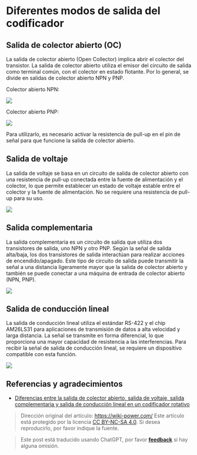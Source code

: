 # Diferentes modos de salida del codificador

## Salida de colector abierto (OC)

La salida de colector abierto (Open Collector) implica abrir el colector del transistor. La salida de colector abierto utiliza el emisor del circuito de salida como terminal común, con el colector en estado flotante. Por lo general, se divide en salidas de colector abierto NPN y PNP.

Colector abierto NPN:

![](https://media.wiki-power.com/img/20211208154257.png)

Colector abierto PNP:

![](https://media.wiki-power.com/img/20211208154320.png)

Para utilizarlo, es necesario activar la resistencia de pull-up en el pin de señal para que funcione la salida de colector abierto.

## Salida de voltaje

La salida de voltaje se basa en un circuito de salida de colector abierto con una resistencia de pull-up conectada entre la fuente de alimentación y el colector, lo que permite establecer un estado de voltaje estable entre el colector y la fuente de alimentación. No se requiere una resistencia de pull-up para su uso.

![](https://media.wiki-power.com/img/20211208154330.png)

## Salida complementaria

La salida complementaria es un circuito de salida que utiliza dos transistores de salida, uno NPN y otro PNP. Según la señal de salida alta/baja, los dos transistores de salida interactúan para realizar acciones de encendido/apagado. Este tipo de circuito de salida puede transmitir la señal a una distancia ligeramente mayor que la salida de colector abierto y también se puede conectar a una máquina de entrada de colector abierto (NPN, PNP).

![](https://media.wiki-power.com/img/20211208154343.png)

## Salida de conducción lineal

La salida de conducción lineal utiliza el estándar RS-422 y el chip AM26LS31 para aplicaciones de transmisión de datos a alta velocidad y larga distancia. La señal se transmite en forma diferencial, lo que proporciona una mayor capacidad de resistencia a las interferencias. Para recibir la señal de salida de conducción lineal, se requiere un dispositivo compatible con esta función.

![](https://media.wiki-power.com/img/20211208154352.png)

## Referencias y agradecimientos

- [Diferencias entre la salida de colector abierto, salida de voltaje, salida complementaria y salida de conducción lineal en un codificador rotativo](https://blog.csdn.net/xuyaosong/article/details/78351208)

> Dirección original del artículo: <https://wiki-power.com/>
> Este artículo está protegido por la licencia [CC BY-NC-SA 4.0](https://creativecommons.org/licenses/by/4.0/deed.zh). Si desea reproducirlo, por favor indique la fuente.

> Este post está traducido usando ChatGPT, por favor [**feedback**](https://github.com/linyuxuanlin/Wiki_MkDocs/issues/new) si hay alguna omisión.
